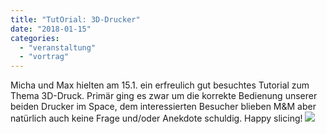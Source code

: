 ```yaml
---
title: "TutOrial: 3D-Drucker"
date: "2018-01-15"
categories: 
  - "veranstaltung"
  - "vortrag"
---
```


Micha und Max hielten am 15.1. ein erfreulich gut besuchtes Tutorial zum Thema 3D-Druck. Primär ging es zwar um die korrekte Bedienung unserer beiden Drucker im Space, dem interessierten Besucher blieben M&M aber natürlich auch keine Frage und/oder Anekdote schuldig. Happy slicing! ![](images/IMG_20180115_200135-400x300.jpg)
